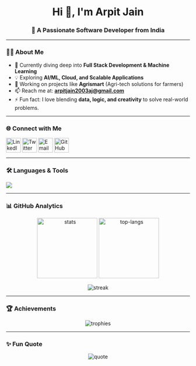 <h1 align="center">Hi 👋, I'm Arpit Jain</h1>
<h3 align="center">🚀 A Passionate Software Developer from India</h3>

---

### 👨‍💻 About Me  
- 🌱 Currently diving deep into **Full Stack Development & Machine Learning**  
- 💡 Exploring **AI/ML, Cloud, and Scalable Applications**  
- 🔭 Working on projects like **Agrismart** (Agri-tech solutions for farmers)  
- 📫 Reach me at: **arpitjain2003aj@gmail.com**  
- ⚡ Fun fact: I love blending **data, logic, and creativity** to solve real-world problems.  

---

### 🌐 Connect with Me  
<p align="left">
<a href="https://linkedin.com/in/arpit-jain-2003" target="blank"><img align="center" src="https://skillicons.dev/icons?i=linkedin" alt="LinkedIn" height="40"/></a>
<a href="https://twitter.com/" target="blank"><img align="center" src="https://skillicons.dev/icons?i=twitter" alt="Twitter" height="40"/></a>
<a href="mailto:arpitjain2003aj@gmail.com" target="blank"><img align="center" src="https://skillicons.dev/icons?i=gmail" alt="Email" height="40"/></a>
<a href="https://github.com/jarpit2003" target="blank"><img align="center" src="https://skillicons.dev/icons?i=github" alt="GitHub" height="40"/></a>
</p>

---

### 🛠️ Languages & Tools  
<p align="left">
  <img src="https://skillicons.dev/icons?i=python,cpp,c,html,css,js,java,matlab,linux,git,react,nodejs,express,mysql,mongodb,arduino" />
</p>

---

### 📊 GitHub Analytics  
<p align="center">
  <img src="https://github-readme-stats.vercel.app/api?username=jarpit2003&show_icons=true&theme=tokyonight" alt="stats" height="165"/>
  <img src="https://github-readme-stats.vercel.app/api/top-langs/?username=jarpit2003&layout=compact&theme=tokyonight" alt="top-langs" height="165"/>
</p>

<p align="center">
  <img src="https://github-readme-streak-stats.herokuapp.com/?user=jarpit2003&theme=tokyonight" alt="streak"/>
</p>

---

### 🏆 Achievements  
<p align="center"> 
  <img src="https://github-profile-trophy.vercel.app/?username=jarpit2003&theme=radical&margin-w=15&margin-h=15&no-frame=true" alt="trophies"/>
</p>

---

### ✨ Fun Quote  
<p align="center">
  <img src="https://quotes-github-readme.vercel.app/api?type=horizontal&theme=radical" alt="quote"/>
</p>
